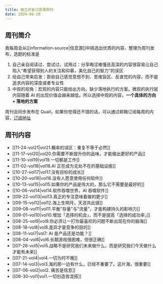 ```yaml
---
title: 独立开发沉思录周刊
date: 2024-06-28
---
```


## 周刊简介

我每周会从[[information-source|信息源]]中挑选出优质的内容，整理为周刊发布，选题的标准是

1. 自己亲自阅读过、尝试过、试用过：分享晦涩难懂且高深的内容很容易让自己陷入“希望获得别人的关注和仰慕，美化自己的智力”的误区
2. 给自己带来启发：那些自己感觉意想不到、思维盲区、反直觉的内容，而不是追求内容的深度或者专业性
3. 中观的视角：宏观的内容只能给出方向，缺少落地执行的方案。微观的执行层内容随着 AI 的出现价值会越来越低。所以选择中观的内容，**一个具体的方向 + 落地的方案**

周刊会同步发布在 Quail，如果你觉得还不错的话，可以通过邮箱订阅每周的内容，[订阅地址](https://quail.ink/hack-thinking)

## 周刊内容

- [[11-24-vol21|vol21.概率的误区：重复不等于必然]]
- [[11-17-vol20|vol20.你需要不断提升你的品味，才能做出更好的产品]]
- [[11-10-vol19|vol19.一切都是工作]]
- [[11-02-vol18|vol18.AI 正在成为无处不在的基础设施]]
- [[10-27-vol17|vol17.没有目标的成长]]
- [[10-20-vol16|vol16.没有人愿意使用任何软件]]
- [[10-13-vol15|vol15.如果你的产品是伟大的，那么它不需要是最好的]]
- [[10-06-vol14|vol14.软件吞噬世界，AI 吞噬软件]]
- [[09-22-vol13|vol13.真正的专注意味着做的更少]]
- [[09-15-vol12|vol12.海上生明月，天涯共此镜]]
- [[09-08-vol11|vol11.平衡"存量"与"流量"，才能构建持久的影响力]]
- [[09-01-vol10|vol10.增加「选择的机会」，而不是提高「选择的成功率」]]
- [[08-25-vol9|vol9.你必须让一打你最喜欢的问题不断出现在你的脑海]]
- [[08-18-vol8|vol8.差异才是竞争的目的]]
- [[08-11-vol7|vol7: AI 是产品还是功能？]]
- [[08-04-vol6|vol6.长期游戏很困难，但很正确]]
- [[07-28-vol5|vol5.战略不是研究我们未来做什么，而是研究我们今天做什么才能有未来]]
- [[07-21-vol4|vol4.一切为时不晚]]
- [[07-14-vol3|vol3.海的那一边有什么，已经不重要了。这片海，很重要]]
- [[07-06-vol2|vol2. 痛苦是信息]]
- [[06-30-vol1|vol1.一切创造皆混搭]]
